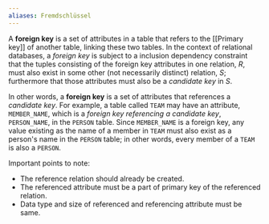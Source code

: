 ```yaml
---
aliases: Fremdschlüssel
---
```

A **foreign key** is a set of attributes in a table that refers to the [[Primary key]] of another table, linking these two tables. In the context of relational databases, a *foreign key* is subject to a inclusion dependency constraint that the tuples consisting of the foreign key attributes in one relation, $R$, must also exist in some other (not necessarily distinct) relation, $S$; furthermore that those attributes must also be a *candidate key* in $S$.

In other words, a **foreign key** is a set of attributes that references a *candidate key*. For example, a table called `TEAM` may have an attribute, `MEMBER_NAME`, which is a *foreign key referencing a candidate key*, `PERSON_NAME`, in the `PERSON` table. Since `MEMBER_NAME` is a foreign key, any value existing as the name of a member in `TEAM` must also exist as a person's name in the `PERSON` table; in other words, every member of a `TEAM` is also a `PERSON`.

Important points to note:
- The reference relation should already be created.
- The referenced attribute must be a part of primary key of the referenced relation.
- Data type and size of referenced and referencing attribute must be same.